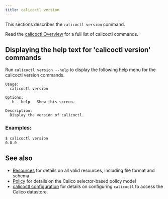 ```yaml
---
title: calicoctl version
---
```


This sections describes the `calicoctl version` command.

Read the [calicoctl Overview]({{site.baseurl}}/{{page.version}}/reference/calicoctl/) 
for a full list of calicoctl commands.

## Displaying the help text for 'calicoctl version' commands

Run `calicoctl version --help` to display the following help menu for the 
calicoctl version commands.

```
Usage:
  calicoctl version

Options:
  -h --help   Show this screen.

Description:
  Display the version of calicoctl.
```

### Examples:

```
$ calicoctl version
0.8.0
```

## See also
-  [Resources]({{site.baseurl}}/{{page.version}}/reference/calicoctl/resources/) for details on all valid resources, including file format
   and schema
-  [Policy]({{site.baseurl}}/{{page.version}}/reference/calicoctl/resources/policy) for details on the Calico selector-based policy model
-  [calicoctl configuration]({{site.baseurl}}/{{page.version}}/reference/calicoctl/setup/config) for details on configuring `calicoctl` to access
   the Calico datastore.
